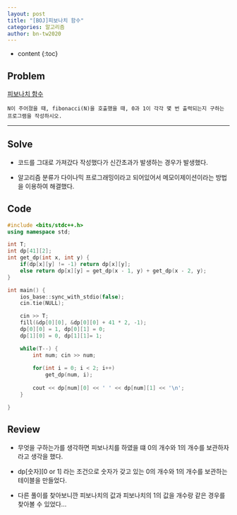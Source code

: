 ```yaml
---
layout: post
title: "[BOJ]피보나치 함수"
categories: 알고리즘
author: bn-tw2020
---
```

* content
{:toc}

## Problem

[피보나치 함수](https://www.acmicpc.net/problem/1003)

```
N이 주어졌을 때, fibonacci(N)을 호출했을 때, 0과 1이 각각 몇 번 출력되는지 구하는 프로그램을 작성하시오.
```




---

## Solve

* 코드를 그대로 가져갔다 작성했다가 신간초과가 발생하는 경우가 발생했다.

* 알고리즘 분류가 다이나믹 프로그래밍이라고 되어있어서 메모이제이션이라는 방법을 이용하여 해결했다.

## Code

```c++
#include <bits/stdc++.h>
using namespace std;

int T;
int dp[41][2];
int get_dp(int x, int y) {
    if(dp[x][y] != -1) return dp[x][y];
    else return dp[x][y] = get_dp(x - 1, y) + get_dp(x - 2, y);
}

int main() {
    ios_base::sync_with_stdio(false);
    cin.tie(NULL);

    cin >> T;
    fill(&dp[0][0], &dp[0][0] + 41 * 2, -1);
    dp[0][0] = 1, dp[0][1] = 0;
    dp[1][0] = 0, dp[1][1]= 1;

    while(T--) {
        int num; cin >> num;
        
        for(int i = 0; i < 2; i++)
            get_dp(num, i);
        
        cout << dp[num][0] << ' ' << dp[num][1] << '\n';
    }

}
```

## Review

* 무엇을 구하는가를 생각하면 피보나치를 하였을 떄 0의 개수와 1의 개수를 보관하자라고 생각을 했다.

* dp[숫자][0 or 1] 라는 조건으로 숫자가 갖고 있는 0의 개수와 1의 개수를 보관하는 테이블을 만들었다.

* 다른 풀이를 찾아보니깐 피보나치의 값과 피보나치의 1의 값을 개수랑 같은 경우를 찾아볼 수 있었다...


